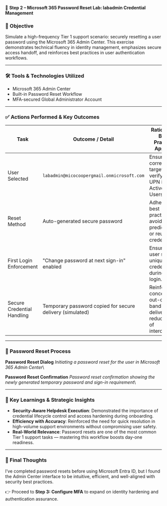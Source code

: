 🔐 **Step 2 – Microsoft 365 Password Reset Lab: labadmin Credential Management**

### 🌟 Objective

Simulate a high-frequency Tier 1 support scenario: securely resetting a user password using the Microsoft 365 Admin Center. This exercise demonstrates technical fluency in identity management, emphasizes secure access handoff, and reinforces best practices in user authentication workflows.

---

### 🛠️ Tools & Technologies Utilized

* Microsoft 365 Admin Center
* Built-in Password Reset Workflow
* MFA-secured Global Administrator Account

---

### ✅ Actions Performed & Key Outcomes

| Task                       | Outcome / Detail                                          | Rationale / Best Practice Applied                                          |
| -------------------------- | --------------------------------------------------------- | -------------------------------------------------------------------------- |
| User Selected              | `labadmin@micocoopergmail.onmicrosoft.com`                | Ensured correct target by verifying UPN in the Active Users list.          |
| Reset Method               | Auto-generated secure password                            | Adhered to best practices by avoiding predictable or reused credentials.   |
| First Login Enforcement    | "Change password at next sign-in" enabled                 | Ensured user sets a unique credential during initial login.                |
| Secure Credential Handling | Temporary password copied for secure delivery (simulated) | Reinforced concept of out-of-band delivery to reduce risk of interception. |

---

### 📸 Password Reset Process

**Password Reset Dialog**
*Initiating a password reset for the user in Microsoft 365 Admin Center*\\

**Password Reset Confirmation**
*Password reset confirmation showing the newly generated temporary password and sign-in requirement*\\

---

### 💠 Key Learnings & Strategic Insights

* **Security-Aware Helpdesk Execution**: Demonstrated the importance of credential lifecycle control and access hardening during onboarding.
* **Efficiency with Accuracy**: Reinforced the need for quick resolution in high-volume support environments without compromising user safety.
* **Real-World Relevance**: Password resets are one of the most common Tier 1 support tasks — mastering this workflow boosts day-one readiness.

---

### 🧠 Final Thoughts

I’ve completed password resets before using Microsoft Entra ID, but I found the Admin Center interface to be intuitive, efficient, and well-aligned with security best practices.

👉 Proceed to **Step 3: Configure MFA** to expand on identity hardening and authentication assurance.
